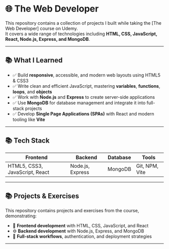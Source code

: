 # 🌐 The Web Developer

This repository contains a collection of projects I built while taking the [The Web Developer] course on Udemy.  
It covers a wide range of technologies including **HTML, CSS, JavaScript, React, Node.js, Express, and MongoDB**.

---

## 📚 What I Learned
- ✅ Build **responsive**, accessible, and modern web layouts using HTML5 & CSS3  
- ✅ Write clean and efficient JavaScript, mastering **variables**, **functions**, **loops**, and **objects**  
- ✅ Work with **Node.js** and **Express** to create server-side applications  
- ✅ Use **MongoDB** for database management and integrate it into full-stack projects  
- ✅ Develop **Single Page Applications (SPAs)** with React and modern tooling like **Vite**  

---

## 📚 Tech Stack
| Frontend | Backend | Database | Tools |
|----------|---------|----------|-------|
| HTML5, CSS3, JavaScript, React | Node.js, Express | MongoDB | Git, NPM, Vite |

---

## 📚 Projects & Exercises
This repository contains projects and exercises from the course, demonstrating:
- 🎨 **Frontend development** with HTML, CSS, JavaScript, and React
- ⚙️ **Backend development** with Node.js, Express, and MongoDB
- 🔗 **Full-stack workflows**, authentication, and deployment strategies

---

